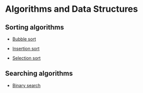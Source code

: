 # Algorithms and Data Structures

## Sorting algorithms

* [Bubble sort](./src/sorting/bubbleSort/bubbleSort)

* [Insertion sort](./src/sorting/insertionSort/insertionSort)

* [Selection sort](./src/sorting/selectionSort/selectionSort)

## Searching algorithms

* [Binary search](./src/searching/binarySearch/binarySearch)
